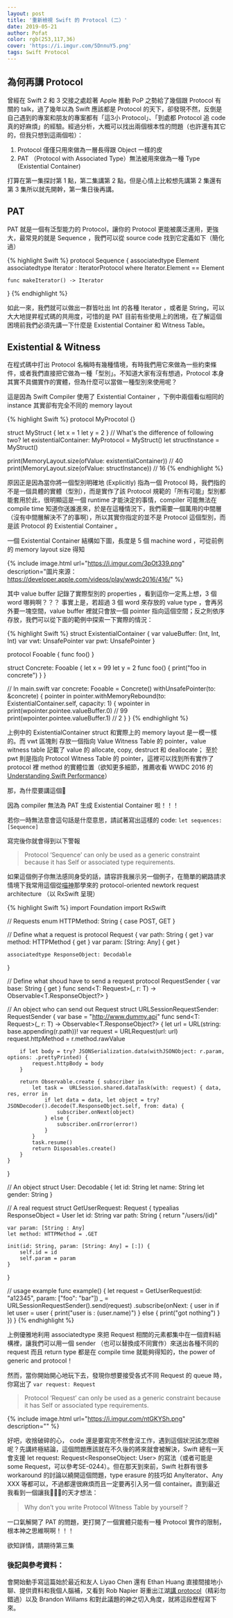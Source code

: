 ```yaml
---
layout: post
title: '重新檢視 Swift 的 Protocol (二）'
date: 2019-05-21
author: Pofat
color: rgb(253,117,36)
cover: 'https://i.imgur.com/5DnnuY5.png'
tags: Swift Protocol
---
```


## 為何再講 Protocol

曾經在 Swift 2 和 3 交接之處趁著 Apple 推動 PoP 之勢給了幾個跟 Protocol 有關的 talk，過了幾年以為 Swift 應該都是 Protocol 的天下，卻發現不然，反倒是自己遇到的專案和朋友的專案都有「這3小 Protocol」、「到處都 Protocol 追 code 真的好麻煩」的經驗。經過分析，大概可以找出兩個根本性的問題（也許還有其它的，但我只想到這兩個啦）：

1. Protocol 僅僅只用來做為一層長得跟 Object 一樣的皮
2. PAT （Protocol with Associated Type）無法被用來做為一種 Type (Existential Container)

打算在第一集探討第 1 點，第二集講第 2 點，但是心情上比較想先講第 2 集還有第 3 集所以就先開幹，第一集日後再講。



## PAT

PAT 就是一個有泛型能力的 Protocol，讓你的 Protocol 更能被廣泛運用，更強大，最常見的就是 Sequence ，我們可以從 source code 找到它定義如下（簡化過）

{% highlight Swift %}
protocol Sequence {
    associatedtype Element
    associatedtype Iterator : IteratorProtocol where Iterator.Element == Element

    func makeIterator() -> Iterator
}
{% endhighlight %}

如此一來，我們就可以做出一群皆吐出 Int 的各種 Iterator ，或者是 String，可以大大地提昇程式碼的共用度，可惜的是 PAT 目前有些使用上的困境，在了解這個困境前我們必須先講一下什麼是 Existential Container 和 Witness Table。



## Existential & Witness

在程式碼中打出 Protocol 名稱時有幾種情境，有時我們用它來做為一些約束條件，或者我們直接把它做為一種「型別」。不知道大家有沒有想過，Protocol 本身其實不具備實作的實體，但為什麼可以當做一種型別來使用呢？

這是因為 Swift Compiler 使用了 Existential Container ，下例中兩個看似相同的 instance 其實卻有完全不同的 memory layout

{% highlight Swift %}
protocol MyProcotol {}

struct MyStruct {
  let x = 1
  let y = 2
}
// What's the difference of following two?
let existentialContainer: MyProtocol = MyStruct()
let structInstance = MyStruct()

print(MemoryLayout.size(ofValue: existentialContainer)) // 40
print(MemoryLayout.size(ofValue: structInstance)) // 16
{% endhighlight %}

原因正是因為當你將一個型別明確地 (Explicitly) 指為一個 Protocol 時，我們指的不是一個具體的實體（型別），而是實作了該 Protocol 規範的「所有可能」型別都能套用於此，很明顯這是一個 runtime 才能決定的事情，compiler 可能無法在 compile time 知道你送誰進來，於是在這種情況下，我們需要一個萬用的中間層（沒有中間層解決不了的事啊），所以其實你指定的並不是 Protocol 這個型別，而是該 Protocol 的 Existential Container 。

一個 Existential Container 結構如下圖，長度是 5 個 machine word ，可從前例的 memory layout size 得知

{% include image.html url="https://i.imgur.com/3pOt339.png" description="圖片來源：https://developer.apple.com/videos/play/wwdc2016/416/" %}
<br>

其中 value buffer 記錄了實際型別的 properties ，看到這你一定馬上想，3 個 word 哪夠啊？？？ 事實上是，若超過 3 個 word 來存放的 value type ，會再另外要一塊空間，value buffer 裡就只會放一個 pointer 指向這個空間；反之則依序存放，我們可以從下面的範例中探索一下實際的情況：

{% highlight Swift %}
struct ExistentialContainer {
    var valueBuffer: (Int, Int, Int)
    var vwt: UnsafePointer<ValueWitness>
    var pwt: UnsafePointer<ProtocolWitness>
}

protocol Fooable {
    func foo()
}

struct Concrete: Fooable {
    let x = 99
    let y = 2
    func foo() {
        print("foo in concrete")
    }
}

// In main.swift
var concrete: Fooable = Concrete()
withUnsafePointer(to: &concrete) { pointer in
    pointer.withMemoryRebound(to: ExistentialContainer.self, capacity: 1) { wpointer in
        print(wpointer.pointee.valueBuffer.0) // 99
        print(wpointer.pointee.valueBuffer.1) // 2
    }
}
{% endhighlight %}

上例中的 ExistentialContainer struct 和實際上的 memory layout 是一模一樣的。而 vwt 區塊則 存放一個指向 Value Witness Table 的 pointer，value witness table 記載了 value 的 allocate, copy, destruct 和 deallocate； 至於 pwt 則是指向 Protocol Witness Table 的 pointer，這裡可以找到所有實作了 protocol 裡 method 的實體位置（欲知更多細節，推薦收看 WWDC 2016 的 [Understanding Swift Performance](https://developer.apple.com/videos/play/wwdc2016/416/)）

那，為什麼要講這個🤔

因為 compiler 無法為 PAT 生成 Existential Container 啦！！！

若你一時無法意會這句話是什麼意思，請試著寫出這樣的 code: `let sequences: [Sequence]`

寫完後你就會得到以下警報

> Protocol ‘Sequence’ can only be used as a generic constraint because it has Self or associated type requirements.

如果這個例子你無法感同身受的話，請容許我展示另一個例子，在簡單的網路請求情境下我常用這個從[喵神](https://onevcat.com/#blog)那學來的 protocol-oriented newtork request architecture （以 RxSwift 呈現）

{% highlight Swift %}
import Foundation
import RxSwift

// Requests 
enum HTTPMethod: String {
    case POST, GET
}

// Define what a request is
protocol Request {
    var path: String { get }
    var method: HTTPMethod { get }
    var param: [String: Any] { get }

    associatedtype ResponseObject: Decodable
}

// Define what shoud have to send a request
protocol RequestSender {
    var base: String { get }
    func send<T: Request>(_ r: T) -> Observable<T.ResponseObject?>
}

// An object who can send out Request
struct URLSessionRequestSender: RequestSender {
    var base = "http://www.dummy.api"
    func send<T: Request>(_ r: T) -> Observable<T.ResponseObject?> {
        let url = URL(string: base.appending(r.path))!
        var request = URLRequest(url: url)
        request.httpMethod = r.method.rawValue

        if let body = try? JSONSerialization.data(withJSONObject: r.param, options: .prettyPrinted) {
            request.httpBody = body
        }

        return Observable.create { subscriber in
            let task =  URLSession.shared.dataTask(with: request) { data, res, error in
                if let data = data, let object = try? JSONDecoder().decode(T.ResponseObject.self, from: data) {
                    subscriber.onNext(object)
                } else {
                    subscriber.onError(error!)
                }
            }
            task.resume()
            return Disposables.create()
        }
    }
}

// An object
struct User: Decodable {
    let id: String
    let name: String
    let gender: String
}

// A real request
struct GetUserRequest: Request {
    typealias ResponseObject = User
    let id: String
    var path: String {
        return "/users/\(id)"
    
    var param: [String : Any]
    let method: HTTPMethod = .GET

    init(id: String, param: [String: Any] = [:]) {
        self.id = id
        self.param = param
    }
}

// usage example
func example() {
    let request = GetUserRequest(id: "a12345", param: ["foo": "bar"])
    _ = URLSessionRequestSender().send(request)
        .subscribe(onNext: { user in
            if let user = user {
                print("user is : \(user.name)")
            } else {
                print("got nothing")
            }
        })
}
{% endhighlight %}

上例優雅地利用 associatedtype 來把 Request 相關的元素都集中在一個資料結構裡，讓我們可以用一個 sender （也可以替換成不同實作）來送出各種不同的 request 而且 return type 都是在 compile time 就能夠得知的，the power of generic and protocol！

然而，當你開始開心地玩下去，發現你想要接受各式不同 Request 的 queue 時，你寫出了 `var request: Request`

>Protocol ‘Request’ can only be used as a generic constraint because it has Self or associated type requirements.

{% include image.html url="https://i.imgur.com/ntGKYSh.png" description="" %}
<br>

好吧，收捨破碎的心， code 還是要寫完不然會沒工作，遇到這個狀況該怎麼辦呢？先講終極結論，這個問題應該就在不久後的將來就會被解決，Swift 總有一天會支援 let request: Request<ResponseObject: User> 的寫法（或者可能是 some Request，可以參考SE-0244）。但在那天到來前，Swift 社群有很多 workaround 的討論以繞開這個問題，type erasure 的技巧如 AnyIterator、Any XXX 等都可以，不過都還很麻煩而且一定要再引入另一個 container。直到最近我看到一個讓我🤯🤯🤯的天才想法：

> Why don’t you write Protocol Witness Table by yourself？

一口氣解開了 PAT 的問題，更打開了一個實體只能有一種 Protocol 實作的限制，根本神之思維啊啊！！！

欲知詳情，請期待第三集

### 後記與參考資料：

會開始動手寫這篇始於最近和友人 Liyao Chen 還有 Ethan Huang 直接間接地小聊、提供資料和我個人腦補，又看到 Rob Napier 哥重出江湖[講 protocol](http://robnapier.net/)（精彩勿錯過）以及 Brandon Willams 和對此議題的神之切入角度，就將這段歷程寫下來。

